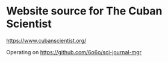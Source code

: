 # Website source for The Cuban Scientist

https://www.cubanscientist.org/

Operating on https://github.com/6o6o/sci-journal-mgr


